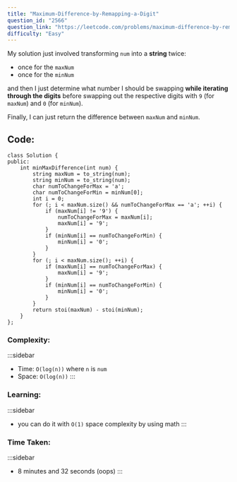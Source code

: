 ```yaml
---
title: "Maximum-Difference-by-Remapping-a-Digit"
question_id: "2566"
question_link: "https://leetcode.com/problems/maximum-difference-by-remapping-a-digit/"
difficulty: "Easy"
---
```


My solution just involved transforming `num` into a **string** twice:

- once for the `maxNum`
- once for the `minNum`

and then I just determine what number I should be swapping **while iterating through the digits**
before swapping out the respective digits with `9` (for `maxNum`) and `0` (for `minNum`).

Finally, I can just return the difference between `maxNum` and `minNum`.

## Code<span>:</span>

```{.cpp}
class Solution {
public:
    int minMaxDifference(int num) {
        string maxNum = to_string(num);
        string minNum = to_string(num);
        char numToChangeForMax = 'a';
        char numToChangeForMin = minNum[0];
        int i = 0;
        for (; i < maxNum.size() && numToChangeForMax == 'a'; ++i) {
            if (maxNum[i] != '9') {
                numToChangeForMax = maxNum[i];
                maxNum[i] = '9';
            }
            if (minNum[i] == numToChangeForMin) {
                minNum[i] = '0';
            }
        }
        for (; i < maxNum.size(); ++i) {
            if (maxNum[i] == numToChangeForMax) {
                maxNum[i] = '9';
            }
            if (minNum[i] == numToChangeForMin) {
                minNum[i] = '0';
            }
        }
        return stoi(maxNum) - stoi(minNum);
    }
};
```

### Complexity<span>:</span>

:::sidebar
- Time: `O(log(n))` where `n` is `num`
- Space: `O(log(n))`
:::

### Learning<span>:</span>

:::sidebar
- you can do it with `O(1)` space complexity by using math
:::

### Time Taken<span>:</span>

:::sidebar
- 8 minutes and 32 seconds (oops)
:::
